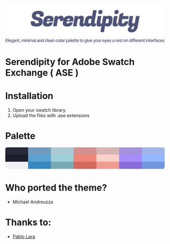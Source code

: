 ![Midnight](https://raw.githubusercontent.com/Serendipity-Theme/assets/main/githubHeader.png)

# Serendipity for Adobe Swatch Exchange ( ASE )


# Installation

1. Open your swatch library.
2. Upload the files with .ase extensions

# Palette
![palette](https://github.com/Serendipity-Theme/assets/blob/main/palette.png?raw=true)

# Who ported the theme?
- Michael Andreuzza

# Thanks to:
- [Pablo Lara](https://twitter.com/pablolarah)

